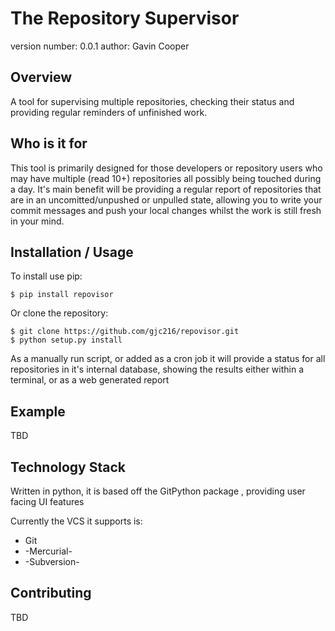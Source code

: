 The Repository Supervisor
===============================

version number: 0.0.1
author: Gavin Cooper

Overview
--------

A tool for supervising multiple repositories, checking their status and providing regular reminders of unfinished work.

Who is it for
-------------

This tool is primarily designed for those developers or repository users who may have multiple (read 10+) repositories all possibly being touched during a day. It's main benefit will be providing a regular report of repositories that are in an uncomitted/unpushed or unpulled state, allowing you to write your commit messages and push your local changes whilst the work is still fresh in your mind.

Installation / Usage
--------------------

To install use pip:

    $ pip install repovisor


Or clone the repository:

    $ git clone https://github.com/gjc216/repovisor.git
    $ python setup.py install

As a manually run script, or added as a cron job it will provide a status for all repositories in it's internal database, showing the results either within a terminal, or as a web generated report
    
Example
-------

TBD

Technology Stack
----------

Written in python, it is based off the GitPython package , providing user facing UI features

Currently the VCS it supports is:
* Git
* -Mercurial-
* -Subversion-

Contributing
------------

TBD
